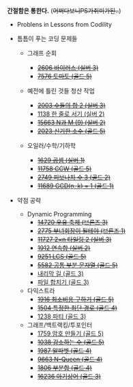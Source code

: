 **간절함은 통한다.**
(~~어쩌다보니PS가취미가된..~~)

- Problens in Lessons from Codility
- 틈틈이 푸는 코딩 문제들
  - 그래프 순회
    - [~~2606 바이러스 (실버 3)~~](https://www.acmicpc.net/problem/2606)
    - [~~7576 토마토 (골드 5)~~](https://www.acmicpc.net/problem/7576)
  - 예전에 틀린 것들 청산 작업
    - [~~2003 수들의 합 2 (실버 3)~~](https://www.acmicpc.net/problem/2003)
    - [1138 한 줄로 서기 (실버 2)](https://www.acmicpc.net/problem/1138)
    - [~~15663 N과 M (9) (실버 2)~~](https://www.acmicpc.net/problem/15663)
    - [~~2023 신기한 소수 (골드 5)~~](https://www.acmicpc.net/problem/2023)
    
  - 오일러/수학/기하학
    - [~~1629 곱셈 (실버 1)~~](https://www.acmicpc.net/problem/1629)
    - [~~11758 CCW (골드 5)~~](https://www.acmicpc.net/problem/11758)
    - [~~2749 피보나치 수 3 (골드 2)~~](https://www.acmicpc.net/problem/2749)
    - [~~11689 GCD(n, k) = 1 (골드 1)~~](https://www.acmicpc.net/problem/11689)    
    

- 약점 공략
  - Dynamic Programming
    - [~~14720 우유 축제 (브론즈 3)~~](https://www.acmicpc.net/problem/14720)
    - [~~2775 부녀회장이 될테야 (브론즈 1)~~](https://www.acmicpc.net/problem/2775)
    - [~~11727 2×n 타일링 2 (실버 3)~~](https://www.acmicpc.net/problem/11727)
    - [~~1912 연속합 (실버 2)~~](https://www.acmicpc.net/problem/1912)
    - [~~9251 LCS (골드 5)~~](https://www.acmicpc.net/problem/9251)
    - [~~5582 공통 부분 문자열 (골드 5)~~](https://www.acmicpc.net/problem/5582)
    - [내리막 길 (골드 3)](https://www.acmicpc.net/problem/1520)
    - [파일 합치기 (골드 3)](https://www.acmicpc.net/problem/11066)
  - 다익스트라
    - [~~1916 최소비용 구하기 (골드 5)~~](https://www.acmicpc.net/problem/1916)
    - [~~1504 특정한 최단 경로 (골드 4)~~](https://www.acmicpc.net/problem/1504)
    - [1238 파티 (골드 3)](https://www.acmicpc.net/problem/1238)
  - 그래프/백트랙킹/투포인터
    - [1759 암호 만들기 (골드 5)](https://www.acmicpc.net/problem/1759)
    - [~~1038 감소하는 수 (골드 5)~~](https://www.acmicpc.net/problem/1038)
    - [~~1987 알파벳 (골드 4)~~](https://www.acmicpc.net/problem/1987)
    - [~~9663 N-Queen (골드 4)~~](https://www.acmicpc.net/problem/9663)
    - [~~1806 부분합 (골드 4)~~](https://www.acmicpc.net/problem/1806)
    - [~~16236 아기상어 (골드 3)~~](https://www.acmicpc.net/problem/16236)
    
    
